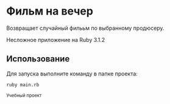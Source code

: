 # Фильм на вечер
Возвращает случайный филььм по выбранному продюсеру.

Несложное приложение на Ruby 3.1.2

## Использование

Для запуска выполните команду в папке проекта:
```
ruby main.rb
```

<sub>Учебный проект</sub>
